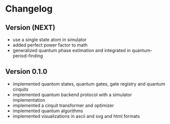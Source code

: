 # Changelog

## Version (NEXT)
* use a single state atom in simulator
* added perfect power factor to math
* generalized quantum phase estimation and integrated in quantum-period-finding

## Version 0.1.0
* implemented quantom states, quantum gates, gate registry and quantum cirquits
* implemented quantum backend protocol with a simulator implementation
* implemented a cirquit transformer and optimizer
* implemented quantum algorithms
* implemented visualizations in ascii and svg and html formats
